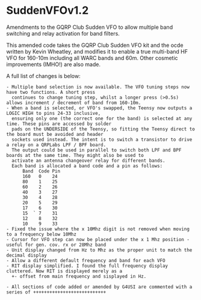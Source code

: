 # SuddenVFOv1.2
Amendments to the GQRP Club Sudden VFO to allow multiple band switching and relay activation for band filters.

This amended code takes the GQRP Club Sudden VFO kit and the ocde written by Kevin Wheatley, and modifies it to enable a true multi-band HF VFO for 160-10m
including all WARC bands and 60m. Other cosmetic improvements (IMHO!) are also made.

A full list of changes is below:

    - Multiple band selection is now available. The VFO tuning steps now have two functions. A short press 
      continues to change tuning step, whilst a longer press (>0.5s) allows increment / decrement of band from 160-10m.
    - When a band is selected, or VFO's swapped, the Teensy now outputs a LOGIC HIGH to pins 24-33 inclusive, 
      ensuring only one (the correct one for the band) is selected at any time. These pins are accessed by solder
      pads on the UNDERSIDE of the Teensy, so fitting the Teensy direct to the board must be avoided and header
      sockets used instead. The intent is to switch a transistor to drive a relay on a QRPLabs LPF / BPF board.
      The output could be used in parallel to switch both LPF and BPF boards at the same time. They might also be used to
      activate an antenna changeover relay for different bands.
      Each band is allocated a band code and a pin as follows:
          Band  Code Pin
          160   0    24
          80    1    25
          60    2    26
          40    3    27
          30    4    28
          20    5    29
          17    6    30
          15  ` 7    31
          12    8    32
          10    9    33
    - Fixed the issue where the x 10Mhz digit is not removed when moving to a frequency below 10Mhz
    - Cursor for VFO step can now be placed under the x 1 Mhz position - useful for gen. cov. rx or 28Mhz band
    - Unit display changed from Hz to Mhz as the proper unit to match the decimal display
    - Allow a different default frequency and band for each VFO
    - RIT display simplified. I found the full frequency display cluttered. Now RIT is displayed merely as a 
      +- offset from main frequency and sisplayed in Hz.
    
    - All sections of code added or amended by G4USI are commented with a series of +++++++++++++++++++++++++++      

